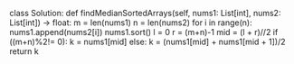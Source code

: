 class Solution:
    def findMedianSortedArrays(self, nums1: List[int], nums2: List[int]) -> float:
        m = len(nums1)
        n = len(nums2)
        for i in range(n):
            nums1.append(nums2[i])
        nums1.sort()
        l = 0 
        r = (m+n)-1
        mid = (l + r)//2
        if ((m+n)%2!= 0):
            k = nums1[mid]
        else:
            k = (nums1[mid] + nums1[mid + 1])/2
        return k

